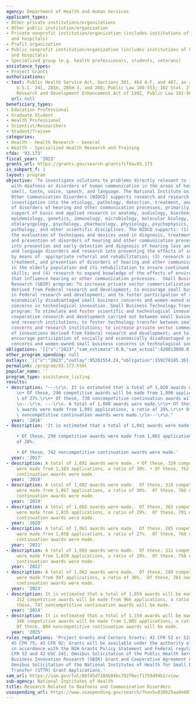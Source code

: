 ```yaml
---
agency: Department of Health and Human Services
applicant_types:
- Other private institutions/organizations
- Other public institution/organization
- Private nonprofit institution/organization (includes institutions of higher education
  and hospitals)
- Profit organization
- Public nonprofit institution/organization (includes institutions of higher education
  and hospitals)
- Specialized group (e.g. health professionals, students, veterans)
assistance_types:
- Project Grants
authorizations:
- text: Public Health Service Act, Sections 301, 464 A-F, and 487, as amended; 42
    U.S.C. 241, 285m, 285m-3, and 288; Public Law 100-553; 102 Stat. 2769; Small Business
    Research and Development Enhancement Act of 1992, Public Law 102-564.
  url: null
beneficiary_types:
- Education Professional
- Graduate Student
- Health Professional
- Scientist/Researchers
- Student/Trainee
categories:
- Health - Health Research - General
- Health - Specialized Health Research and Training
cfda: '93.173'
fiscal_year: '2023'
grants_url: https://grants.gov/search-grants?cfda=93.173
is_subpart_f: 1
layout: program
objective: 'To investigate solutions to problems directly relevant to individuals
  with deafness or disorders of human communication in the areas of hearing, balance,
  smell, taste, voice, speech, and language. The National Institute on Deafness and
  Other Communication Disorders (NIDCD) supports research and research training, including
  investigation into the etiology, pathology, detection, treatment, and prevention
  of disorders of hearing and other communication processes, primarily through the
  support of basic and applied research in anatomy, audiology, biochemistry, bioengineering,
  epidemiology, genetics, immunology, microbiology, molecular biology, the neurosciences,
  otolaryngology, psychology, pharmacology, physiology, psychophysics, speech-language
  pathology, and other scientific disciplines. The NIDCD supports: (1) Research into
  the evaluation of techniques and devices used in diagnosis, treatment, rehabilitation,
  and prevention of disorders of hearing and other communication processes; (2) research
  into prevention and early detection and diagnosis of hearing loss and speech, voice,
  and language disorders and research into preventing the effects of such disorders
  by means of  appropriate referral and rehabilitation; (3) research into the detection,
  treatment, and prevention of disorders of hearing and other communication processes
  in the elderly population and its rehabilitation to ensure continued effective communication
  skills; and (4) research to expand knowledge of the effects of environmental agents
  that influence hearing or other communication processes.  Small Business Innovation
  Research (SBIR) program: To increase private sector commercialization of innovations
  derived from Federal research and development; to encourage small business participation
  in Federal research and development; and to foster participation of socially and
  economically disadvantaged small business concerns and women-owned small business
  concerns in technological innovation. Small Business Technology Transfer (STTR)
  program: To stimulate and foster scientific and technological innovation through
  cooperative research and development carried out between small business concerns
  and research institutions; to foster technology transfer between small business
  concerns and research institutions; to increase private sector commercialization
  of innovations derived from Federal research and development; and to foster and
  encourage participation of socially and economically disadvantaged small business
  concerns and women-owned small business concerns in technological innovation.'
obligations: '[{"x":"2023","sam_estimate":0.0,"sam_actual":428013000.0,"usa_spending_actual":420780941.36},{"x":"2024","sam_estimate":0.0,"sam_actual":422035000.0,"usa_spending_actual":416314178.1},{"x":"2025","sam_estimate":0.0,"sam_actual":426175000.0,"usa_spending_actual":0.0}]'
other_program_spending: null
outlays: '[{"x":"2023","outlay":95201554.24,"obligation":159278185.36},{"x":"2024","outlay":27233121.58,"obligation":88031515.8},{"x":"2025","outlay":0.0,"obligation":0.0}]'
permalink: /program/93.173.html
popular_name: ''
program_type: assistance_listing
results:
- description: "---\r\n. It is estimated that a total of 1,020 awards will be made.\r\
    \n• Of these, 290 competitive awards will be made from 1,090 applications, a ratio\
    \ of 27%.\r\n• Of these, 730 noncompetitive continuation awards will be made.\r\
    \n---\r\n. ---\r\n. A total of 1,040 awards were made.\r\n• Of these, 316 competitive\
    \ awards were made from 1,091 applications, a ratio of 29%.\r\n• Of these, 724\
    \ noncompetitive continuation awards were made.\r\n---\r\n."
  year: '2016'
- description: 'It is estimated that a total of 1,041 awards were made.

    • Of these, 299 competitive awards were made from 1,065 applications, a ratio
    of 28%.

    • Of these, 742 noncompetitive continuation awards were made.'
  year: '2017'
- description: A total of 1,091 awards were made. • Of these, 329 competitive awards
    were made from 1,103 applications, a ratio of 30%. • Of these, 762 noncompetitive
    continuation awards were made.
  year: '2018'
- description: A total of 1,082 awards were made.  Of these, 316 competitive awards
    were made from 1,067 applications, a ratio of 30%.  Of these, 766 noncompetitive
    continuation awards were made.
  year: '2019'
- description: A total of 1,083 awards were made.  Of these, 302 competitive awards
    were made from 1,035 applications, a ratio of 29%.  Of these, 781 noncompetitive
    continuation awards were made.
  year: '2020'
- description: A total of 1,061 awards were made.  Of these, 285 competitive awards
    were made from 1,058 applications, a ratio of 27%.  Of these, 768 noncompetitive
    continuation awards were made.
  year: '2021'
- description: A total of 1,069 awards were made.  Of these, 311 competitive awards
    were made from 1,830 applications, a ratio of 29%.  Of these, 758 noncompetitive
    continuation awards were made.
  year: '2022'
- description: A total of 1,062 awards were made.  Of these, 280 competitive awards
    were made from 947 applications, a ratio of 30%.  Of these, 781 noncompetitive
    continuation awards were made.
  year: '2023'
- description: It is estimated that a total of 1,059 awards will be made. • Of these,
    312 competitive awards will be made from 966 applications, a ratio of 32%. • Of
    these, 747 noncompetitive continuation awards will be made.
  year: '2024'
- description: It is estimated that a total of 1,150 awards will be made. • Of these,
    346 competitive awards will be made from 1,005 applications, a ratio of 34%. •
    Of these, 804 noncompetitive continuation awards will be made.
  year: '2025'
rules_regulations: 'Project Grants and Centers Grants: 42 CFR 52 or 52a; 42 CFR 66;
  45 CFR 75; 45 CFR 92; Grants will be available under the authority of and administered
  in accordance with the NIH Grants Policy Statement and Federal regulations at 42
  CFR 52 and 42 USC 241; Omnibus Solicitation of the Public Health Service for Small
  Business Innovation Research (SBIR) Grant and Cooperative Agreement Applications.
  Omnibus Solicitation of the National Institutes of Health for Small Business Technology
  Transfer (STTR) Grant Applications.'
sam_url: https://sam.gov/fal/88fd5d7384b84bc792f0ecf1759d94b2/view
sub-agency: National Institutes of Health
title: Research Related to Deafness and Communication Disorders
usaspending_url: https://www.usaspending.gov/search/?hash=038b25aa0e087e63721e282010d9b8ee
---
```

